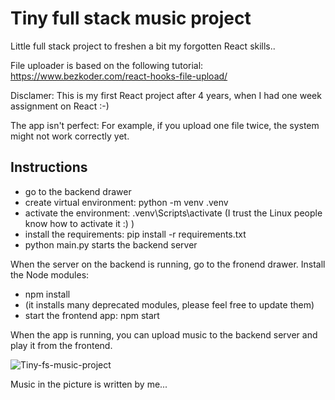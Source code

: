 # Tiny full stack music project

Little full stack project to freshen a bit my forgotten React skills..

File uploader is based on the following tutorial: https://www.bezkoder.com/react-hooks-file-upload/

Disclamer: This is my first React project after 4 years, when I had one week assignment on React :-)

The app isn't perfect: For example, if you upload one file twice, the system might not work correctly yet.

## Instructions

- go to the backend drawer
- create virtual environment: python -m venv .venv
- activate the environment: .venv\Scripts\activate (I trust the Linux people know how to activate it :) )
- install the requirements: pip install -r requirements.txt
- python main.py starts the backend server

When the server on the backend is running, go to the fronend drawer. Install the Node modules:

- npm install
- (it installs many deprecated modules, please feel free to update them)
- start the frontend app: npm start

When the app is running, you can upload music to the backend server and play it from the frontend.

![Tiny-fs-music-project](https://github.com/tickBit/Tiny-fs-music-project/assets/61118857/0b6d32ef-2b2c-4b72-ae19-9f57634f90c1)

Music in the picture is written by me...
